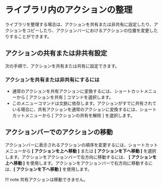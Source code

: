 # ライブラリ内のアクションの整理

ライブラリを整理する場合は、アクションを共有または非共有に設定したり、アクションをコピーしたり、アクションバーにおけるアクションの位置を変更したりすることができます。

## アクションの共有または非共有設定
次の手順で、アクションを共有または共有に設定できます。

### アクションを共有または非共有にするには
* 通常のアクションを共有アクションに変換するには、ショートカットメニューから [ アクションを共有 ] コマンドを選択します。
* このメニューコマンドは文脈に依存します。アクションがすでに共有されている場合に、共有アクションを通常のアクションに変換するには、ショートカットメニューから [ アクションの共有を解除 ] を選択します。

## アクションバーでのアクションの移動
アクションバーに表示されるアクションの順序を変更するには、ショートカットメニューから **[ アクションを上へ移動 ]** または **[ アクションを下へ移動 ]** を選択します。アクションをアクションバーで左方向に移動するには、 **[ アクションを上へ移動 ]** を使用します。アクションをアクションバーで右方向に移動するには、**[ アクションを下へ移動 ]** を使用します。
 
!!! note
    共有アクションは移動できません。
